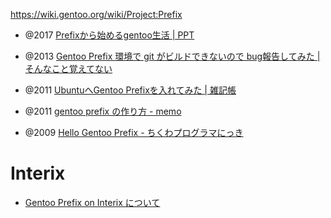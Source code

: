 https://wiki.gentoo.org/wiki/Project:Prefix

- @2017 [Prefixから始めるgentoo生活 | PPT](https://www.slideshare.net/slideshow/prefixgentoo/71489724)

- @2013 [Gentoo Prefix 環境で git がビルドできないので bug報告してみた | そんなこと覚えてない ](https://blog.eiel.info/blog/2013/01/14/write-patch-gentoo-prefix-of-git/)
- @2011 [UbuntuへGentoo Prefixを入れてみた | 雑記帳](https://cosmo0920.wordpress.com/2011/12/04/ubuntu%E3%81%B8gentoo-prefix%E3%82%92%E5%85%A5%E3%82%8C%E3%81%A6%E3%81%BF%E3%81%9F/)
- @2011 [gentoo prefix の作り方 - memo](https://u7fa9.org/memo/articles/3/2011-01-13.html)
- @2009 [Hello Gentoo Prefix - ちくわプログラマにっき](https://thata.hatenadiary.org/entry/20091103/1257204724)

# Interix

- [Gentoo Prefix on Interix について](http://unix.oskp.net/sua/about_gentoo_prefix.html)
